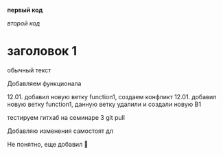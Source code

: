 **первый код**

*второй код*

# заголовок 1  

обычный текст

Добавляем функционала

12.01. добавил новую ветку function1, создаем конфликт
12.01. добавил новую ветку function1, данную ветку удалили и создали новую B1

тестируем  гитхаб на семинаре 3 git pull

Добавляю изменения самостоят дл 
 
 Не понятно, еще добавил 🔐
